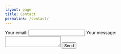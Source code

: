 ```yaml
---
layout: page
title: Contact
permalink: /contact/
---
```



<!-- modify this form HTML and place wherever you want your form -->
<form
  action="https://formspree.io/f/xoqbpger"
  method="POST"
>
  <label>
    Your email:
    <input type="email" name="email">
  </label>
  <label>
    Your message:
    <textarea name="message"></textarea>
  </label>
  <!-- your other form fields go here -->
  <button type="submit">Send</button>
</form>